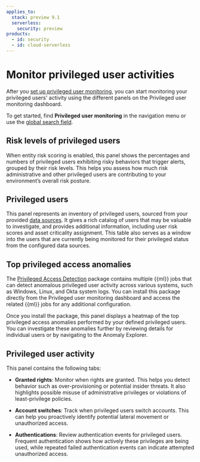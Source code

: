 ```yaml
---
applies_to:
  stack: preview 9.1
  serverless:
    security: preview
products:
  - id: security
  - id: cloud-serverless
---
```


# Monitor privileged user activities

After you [set up privileged user monitoring](/solutions/security/advanced-entity-analytics/privileged-user-monitoring-setup.md), you can start monitoring your privileged users' activity using the different panels on the Privileged user monitoring dashboard.

To get started, find **Privileged user monitoring** in the navigation menu or use the [global search field](/explore-analyze/find-and-organize/find-apps-and-objects.md).

## Risk levels of privileged users

When entity risk scoring is enabled, this panel shows the percentages and numbers of privileged users exhibiting risky behaviors that trigger alerts, grouped by their risk levels. This helps you assess how much risk administrative and other privileged users are contributing to your environment’s overall risk posture.

## Privileged users

This panel represents an inventory of privileged users, sourced from your provided [data sources](/solutions/security/advanced-entity-analytics/privileged-user-monitoring-setup.md#manage-data-sources). It gives a rich catalog of users that may be valuable to investigate, and provides additional information, including user risk scores and asset criticality assignment. This table also serves as a window into the users that are currently being monitored for their privileged status from the configured data sources.

## Top privileged access anomalies

The [Privileged Access Detection](integration-docs://reference/pad.md) package contains multiple {{ml}} jobs that can detect anomalous privileged user activity across various systems, such as Windows, Linux, and Okta system logs. You can install this package directly from the Privileged user monitoring dashboard and access the related {{ml}} jobs for any additional configuration.

Once you install the package, this panel displays a heatmap of the top privileged access anomalies performed by your defined privileged users. You can investigate these anomalies further by reviewing details for individual users or by navigating to the Anomaly Explorer.

## Privileged user activity

This panel contains the following tabs:

* **Granted rights**: Monitor when rights are granted. This helps you detect behavior such as over-provisioning or potential insider threats. It also highlights possible misuse of administrative privileges or violations of least-privilege policies.

* **Account switches**: Track when privileged users switch accounts. This can help you proactively identify potential lateral movement or unauthorized access.

* **Authentications**: Review authentication events for privileged users. Frequent authentication shows how actively these privileges are being used, while repeated failed authentication events can indicate attempted unauthorized access.

